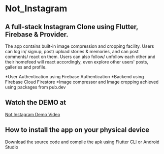# Not_Instagram

## A full-stack Instagram Clone using Flutter, Firebase & Provider.

The app contains built-in image compression and cropping facility. Users can log in/ signup,  post/ upload stories & memories, and can post comments/ react on them. Users can also follow/ unfollow each other and their homefeed will react accordingly, even explore other users' posts, galleries and profile.

*User Authentication using Firebase Authentication
*Backend using Firebase Cloud Firestore
*Image compressor and Image cropping achieved using packages from pub.dev

## Watch the DEMO at
[Not Instagram Demo Video](https://youtu.be/yh52QNufbr4)

## How to install the app on your physical device

Download the source code and compile the apk using Flutter CLI or Android Studio